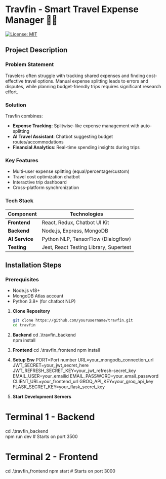 # Travfin - Smart Travel Expense Manager 🧳💸

[![License: MIT](https://img.shields.io/badge/License-MIT-yellow.svg)](https://opensource.org/licenses/MIT)

## Project Description

### Problem Statement
Travelers often struggle with tracking shared expenses and finding cost-effective travel options. Manual expense splitting leads to errors and disputes, while planning budget-friendly trips requires significant research effort.

### Solution
Travfin combines:
- **Expense Tracking**: Splitwise-like expense management with auto-splitting
- **AI Travel Assistant**: Chatbot suggesting budget routes/accommodations
- **Financial Analytics**: Real-time spending insights during trips

### Key Features
- Multi-user expense splitting (equal/percentage/custom)
- Travel cost optimization chatbot
- Interactive trip dashboard
- Cross-platform synchronization

### Tech Stack
| Component       | Technologies                          |
|-----------------|---------------------------------------|
| **Frontend**    | React, Redux, Chatbot UI Kit          |
| **Backend**     | Node.js, Express, MongoDB             |
| **AI Service**  | Python NLP, TensorFlow (Dialogflow)   |
| **Testing**     | Jest, React Testing Library, Supertest|

## Installation Steps

### Prerequisites
- Node.js v18+
- MongoDB Atlas account
- Python 3.8+ (for chatbot NLP)

1. **Clone Repository**
   ```bash
   git clone https://github.com/yourusername/travfin.git
   cd travfin

2. **Backend**
cd .\travfin_backend\
npm install

3. **Frontend** 
cd .\travfin_frontend
npm install

4. **Setup Env**
PORT=Port number
URL=your_mongodb_connection_url
JWT_SECRET=your_jwt_secret_here
JWT_REFRESH_SECRET_KEY=your_jwt_refresh-secret_key
EMAIL_USER=your_emailid
EMAIL_PASSWORD=your_email_password
CLIENT_URL=your_frontend_url
GROQ_API_KEY=your_groq_api_key
FLASK_SECRET_KEY=your_flask_secret_key


5. **Start Development Servers**

# Terminal 1 - Backend
cd .\travfin_backend\
npm run dev  # Starts on port 3500

# Terminal 2 - Frontend 
cd .\travfin_frontend
npm start    # Starts on port 3000







